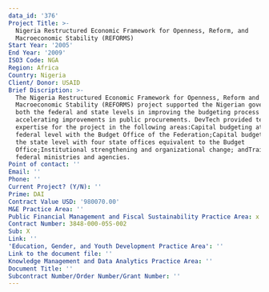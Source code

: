 ```yaml
---
data_id: '376'
Project Title: >-
  Nigeria Restructured Economic Framework for Openness, Reform, and
  Macroeconomic Stability (REFORMS)
Start Year: '2005'
End Year: '2009'
ISO3 Code: NGA
Region: Africa
Country: Nigeria
Client/ Donor: USAID
Brief Discription: >-
  The Nigeria Restructured Economic Framework for Openness, Reform and
  Macroeconomic Stability (REFORMS) project supported the Nigerian government at
  both the federal and state levels in improving the budgeting process and
  accelerating improvements in public procurements. DevTech provided technical
  expertise for the project in the following areas:Capital budgeting at the
  federal level with the Budget Office of the Federation;Capital budgeting at
  the state level with four state offices equivalent to the Budget
  Office;Institutional strengthening and organizational change; andTraining to
  federal ministries and agencies.
Point of contact: ''
Email: ''
Phone: ''
Current Project? (Y/N): ''
Prime: DAI
Contract Value USD: '980070.00'
M&E Practice Area: ''
Public Financial Management and Fiscal Sustainability Practice Area: x
Contract Number: 3848-000-05S-002
Sub: X
Link: ''
'Education, Gender, and Youth Development Practice Area': ''
Link to the document file: ''
Knowledge Management and Data Analytics Practice Area: ''
Document Title: ''
Subcontract Number/Order Number/Grant Number: ''
---
```

